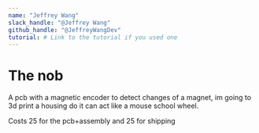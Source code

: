 ```yaml
---
name: "Jeffrey Wang"
slack_handle: "@Jeffrey Wang"
github_handle: "@JeffreyWangDev"
tutorial: # Link to the tutorial if you used one
---
```

# The nob

A pcb with a magnetic encoder to detect changes of a magnet, im going to 3d print a housing do it can act like a mouse school wheel.

Costs 25 for the pcb+assembly and 25 for shipping



